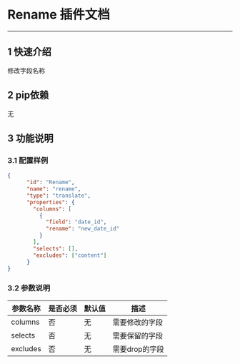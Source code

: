 
# Rename 插件文档

___


## 1 快速介绍

修改字段名称


##  2 pip依赖
无


## 3 功能说明

### 3.1 配置样例
```json
{
      "id": "Rename",
      "name": "rename",
      "type": "translate",
      "properties": {
        "columns": [
          {
            "field": "date_id",
            "rename": "new_date_id"
          }
        ],
        "selects": [],
        "excludes": ["content"]
      }
}
```


### 3.2 参数说明

| 参数名称     | 是否必须 | 默认值 | 描述        | 
|----------|------|-----|-----------|
| columns     | 否    | 无   | 需要修改的字段   |
| selects     | 否    | 无   | 需要保留的字段   |
| excludes     | 否    | 无   | 需要drop的字段 |





